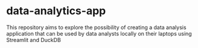 # data-analytics-app
This repository aims to explore the possibility of creating a data analysis application that can be used by data analysts locally on their laptops using Streamlit and DuckDB
